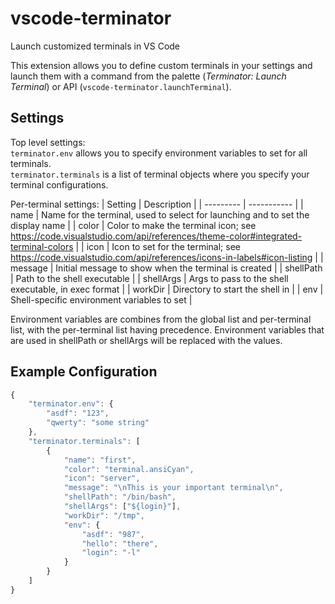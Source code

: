 # vscode-terminator
Launch customized terminals in VS Code

This extension allows you to define custom terminals in your settings and launch them with a command from the palette (*Terminator: Launch Terminal*) or API (`vscode-terminator.launchTerminal`).

## Settings
Top level settings:  
`terminator.env` allows you to specify environment variables to set for all terminals.  
`terminator.terminals` is a list of terminal objects where you specify your terminal configurations.

Per-terminal settings:
| Setting   | Description |
| --------- | ----------- |
| name      | Name for the terminal, used to select for launching and to set the display name |
| color     | Color to make the terminal icon; see https://code.visualstudio.com/api/references/theme-color#integrated-terminal-colors |
| icon      | Icon to set for the terminal; see https://code.visualstudio.com/api/references/icons-in-labels#icon-listing |
| message   | Initial message to show when the terminal is created |
| shellPath | Path to the shell executable |
| shellArgs | Args to pass to the shell executable, in exec format |
| workDir   | Directory to start the shell in |
| env       | Shell-specific environment variables to set |

Environment variables are combines from the global list and per-terminal list, with the per-terminal list having precedence. Environment variables that are used in shellPath or shellArgs will be replaced with the values.

## Example Configuration

```js
{
    "terminator.env": {
        "asdf": "123",
        "qwerty": "some string"
    },
    "terminator.terminals": [
        {
            "name": "first",
            "color": "terminal.ansiCyan",
            "icon": "server",
            "message": "\nThis is your important terminal\n",
            "shellPath": "/bin/bash",
            "shellArgs": ["${login}"],
            "workDir": "/tmp",
            "env": {
                "asdf": "987",
                "hello": "there",
                "login": "-l"
            }
        }
    ]
}
```

